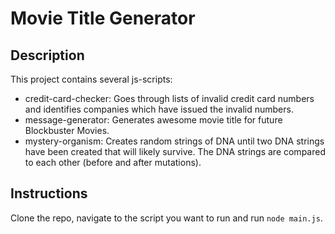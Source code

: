 # Movie Title Generator

## Description
This project contains several js-scripts:
- credit-card-checker: Goes through lists of invalid credit card numbers and identifies companies which have issued the invalid numbers.
- message-generator: Generates awesome movie title for future Blockbuster Movies.
- mystery-organism: Creates random strings of DNA until two DNA strings have been created that will likely survive. The DNA strings are compared to each other (before and after mutations).

## Instructions
Clone the repo, navigate to the script you want to run and run `node main.js`.